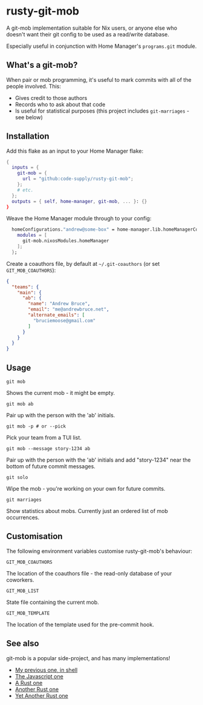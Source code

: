 # rusty-git-mob

A git-mob implementation suitable for Nix users, or anyone else who doesn't
want their git config to be used as a read/write database.

Especially useful in conjunction with Home Manager's `programs.git` module.

## What's a git-mob?

When pair or mob programming, it's useful to mark commits with all of the
people involved. This:

- Gives credit to those authors
- Records who to ask about that code
- Is useful for statistical purposes (this project includes `git-marriages` - see below)

## Installation

Add this flake as an input to your Home Manager flake:

```nix
{
  inputs = {
    git-mob = {
      url = "github:code-supply/rusty-git-mob";
    };
    # etc.
  };
  outputs = { self, home-manager, git-mob, ... }: {}
}
```

Weave the Home Manager module through to your config:

```nix
  homeConfigurations."andrew@some-box" = home-manager.lib.homeManagerConfiguration {
    modules = [
      git-mob.nixosModules.homeManager
    ];
  };
```

Create a coauthors file, by default at `~/.git-coauthors` (or set `GIT_MOB_COAUTHORS`):

```json
{
  "teams": {
    "main": {
      "ab": {
        "name": "Andrew Bruce",
        "email": "me@andrewbruce.net",
        "alternate_emails": [
          "bruciemoose@gmail.com"
        ]
      }
    }
  }
}
```

## Usage

`git mob`

Shows the current mob - it might be empty.

`git mob ab`

Pair up with the person with the 'ab' initials.

`git mob -p # or --pick`

Pick your team from a TUI list.

`git mob --message story-1234 ab`

Pair up with the person with the 'ab' initials and add "story-1234" near the
bottom of future commit messages.

`git solo`

Wipe the mob - you're working on your own for future commits.

`git marriages`

Show statistics about mobs. Currently just an ordered list of mob occurrences.

## Customisation

The following environment variables customise rusty-git-mob's behaviour:

`GIT_MOB_COAUTHORS`

The location of the coauthors file - the read-only database of your coworkers.

`GIT_MOB_LIST`

State file containing the current mob.

`GIT_MOB_TEMPLATE`

The location of the template used for the pre-commit hook.

## See also

git-mob is a popular side-project, and has many implementations!

- [My previous one, in shell](https://github.com/code-supply/git-mob)
- [The Javascript one](https://github.com/rkotze/git-mob)
- [A Rust one](https://github.com/Mubashwer/git-mob)
- [Another Rust one](https://github.com/Frost/git-mob)
- [Yet Another Rust one](https://github.com/jplsek/git-mob-rs)
